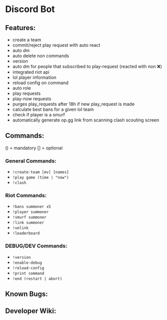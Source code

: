 # Discord Bot

## Features:
- create a team 
- commit/reject play request with auto react
- auto dm
- auto delete non commands
- version 
- auto dm for people that subscribed to play-request (reacted with non :x:)
- integrated riot api
- lol player information
- reload config on command
- auto role
- play requests
- play-now requests
- purges play_requests after 18h if new play_request is made
- calculate best bans for a given lol team
- check if player is a smurf
- automatically generate op.gg link from scanning clash scouting screen

## Commands:
() = mandatory
[] = optional

### General Commands:
- `!create-team [mv] [names]`
- `!play game (time | "now")`
- `!clash`

### Riot Commands:
- `!bans summoner x5`
- `!player summoner`
- `!smurf summoner`
- `!link summoner`
- `!unlink`
- `!leaderboard`

### DEBUG/DEV Commands:
- `!version`
- `!enable-debug`
- `!reload-config`
- `!print command`
- `!end (restart | abort)`

## Known Bugs:

## Developer Wiki:
